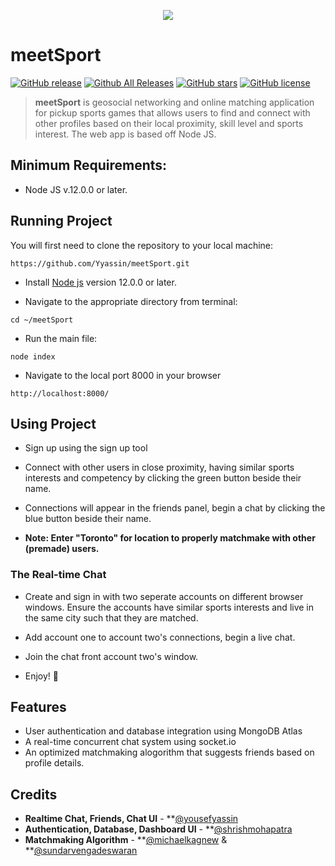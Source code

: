 <span title="meetSport Dashboard">
 <p align="center">
  <img src="https://i.imgur.com/lzhScNS.png">
 </p>
</span>

# meetSport
[![GitHub release](https://img.shields.io/github/v/release/Yyassin/meetSport.svg?colorB=97CA00?label=version)](https://github.com/Yyassin/meetSport/releases/latest) [![Github All Releases](https://img.shields.io/github/downloads/Yyassin/meetSport/total.svg?colorB=97CA00)](https://github.com/Yyassin/meetSport/releases) [![GitHub stars](https://img.shields.io/github/stars/Yyassin/meetSport.svg?colorB=007EC6)](https://github.com/Yyassin/meetSport/stargazers)  [![GitHub license](https://img.shields.io/badge/license-MIT-blue.svg)](https://raw.githubusercontent.com/Yyassin/meetSport/master/LICENSE)

> **meetSport** is geosocial networking and online matching application for pickup sports games that allows users to find and connect with other profiles based on their local proximity, skill level and sports interest. The web app is based off Node JS.

<!--- Supports all major media players, including full **Spotify**, **Google Play Music Desktop Player** and **Chrome/Firefox webplayer** support (thanks to **[@tjhrulz](https://github.com/tjhrulz)** and **[@khanhas](https://github.com/khanhas)**)  for the amazing plugins used in this skin). --->

## Minimum Requirements:
 - Node JS v.12.0.0 or later.
 
## Running Project
You will first need to clone the repository to your local machine:
```
https://github.com/Yyassin/meetSport.git
```

* Install [Node js](https://nodejs.org/en/) version 12.0.0 or later.

* Navigate to the appropriate directory from terminal:
```
cd ~/meetSport
```

* Run the main file:
```
node index
```

* Navigate to the local port 8000 in your browser
```
http://localhost:8000/
```


## Using Project

* Sign up using the sign up tool

* Connect with other users in close proximity, having similar sports interests and competency by clicking the green button beside their name.

* Connections will appear in the friends panel, begin a chat by clicking the blue button beside their name.

* **Note: Enter "Toronto" for location to properly matchmake with other (premade) users.**

### The Real-time Chat

* Create and sign in with two seperate accounts on different browser windows. Ensure the accounts have similar sports interests and live in the same city such that they are matched.

* Add account one to account two's connections, begin a live chat. 

* Join the chat front account two's window.

 * Enjoy! 🎉


## Features
- User authentication and database integration using MongoDB Atlas
- A real-time concurrent chat system using socket.io
- An optimized matchmaking alogorithm that suggests friends based on profile details.


## Credits

- **Realtime Chat, Friends, Chat UI** - **[@yousefyassin](https://github.com/Yyassin) 
- **Authentication, Database, Dashboard UI** - **[@shrishmohapatra](https://github.com/shrish-mohapatra)
- **Matchmaking Algorithm** - **[@michaelkagnew](https://github.com/Michael-Kagnew) & **[@sundarvengadeswaran](https://github.com/SundarVenga)

